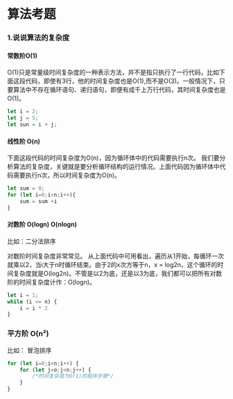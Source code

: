 # 算法考题

### 1.说说算法的复杂度

#### 常数阶O(1)
O(1)只是常量级时间复杂度的一种表示方法，并不是指只执行了一行代码，比如下面这段代码，即使有3行，他的时间复杂度也是O(1),而不是O(3)。一般情况下，只要算法中不存在循环语句、递归语句，即便有成千上万行代码，其时间复杂度也是O(1)。
```js
let i = 2;
let j = 5;
let sun = i + j;
```

#### 线性阶 O(n)
下面这段代码的时间复杂度为O(n)，因为循环体中的代码需要执行n次。
我们要分析算法的复杂度，关键就是要分析循环结构的运行情况。上面代码因为循环体中代码需要执行n次，所以时间复杂度为O(n)。
```js
let sum = 0;
for (let i=0;i<n;i++){
    sum = sum +i
}
```

#### 对数阶 O(logn) O(nlogn)
比如：二分法排序

对数阶时间复杂度非常常见。
从上面代码中可用看出，遍历从1开始，每循环一次就乘以2，当i大于n时循环结束。由于2的x次方等于n，x = log2n，这个循环的时间复杂度就是O(log2n)。不管是以2为底，还是以3为底，我们都可以把所有对数阶的时间复杂度计作：O(logn)。
```js
let i = 1;
while (i <= n) {
    i = i * 2
}
```

### 平方阶 O(n²)
比如： 冒泡排序
```js
for (let i=0;i<n;i++) {
    for (let j=o;j<n;j++) {
        /*时间复杂度为O(1)的程序步骤*/
    }
}
```